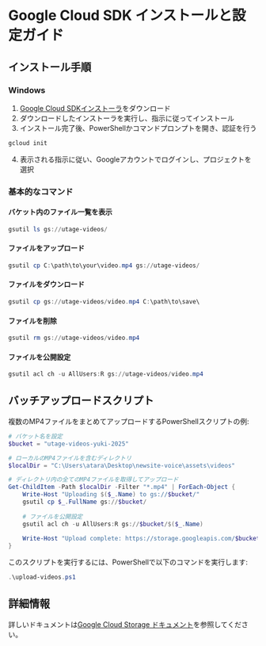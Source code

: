 # Google Cloud SDK インストールと設定ガイド

## インストール手順

### Windows

1. [Google Cloud SDKインストーラ](https://cloud.google.com/sdk/docs/install#windows)をダウンロード
2. ダウンロードしたインストーラを実行し、指示に従ってインストール
3. インストール完了後、PowerShellかコマンドプロンプトを開き、認証を行う

```powershell
gcloud init
```

4. 表示される指示に従い、Googleアカウントでログインし、プロジェクトを選択

### 基本的なコマンド

#### バケット内のファイル一覧を表示

```powershell
gsutil ls gs://utage-videos/
```

#### ファイルをアップロード

```powershell
gsutil cp C:\path\to\your\video.mp4 gs://utage-videos/
```

#### ファイルをダウンロード

```powershell
gsutil cp gs://utage-videos/video.mp4 C:\path\to\save\
```

#### ファイルを削除

```powershell
gsutil rm gs://utage-videos/video.mp4
```

#### ファイルを公開設定

```powershell
gsutil acl ch -u AllUsers:R gs://utage-videos/video.mp4
```

## バッチアップロードスクリプト

複数のMP4ファイルをまとめてアップロードするPowerShellスクリプトの例:

```powershell
# バケット名を設定
$bucket = "utage-videos-yuki-2025"

# ローカルのMP4ファイルを含むディレクトリ
$localDir = "C:\Users\atara\Desktop\newsite-voice\assets\videos"

# ディレクトリ内の全てのMP4ファイルを取得してアップロード
Get-ChildItem -Path $localDir -Filter "*.mp4" | ForEach-Object {
    Write-Host "Uploading $($_.Name) to gs://$bucket/"
    gsutil cp $_.FullName gs://$bucket/
    
    # ファイルを公開設定
    gsutil acl ch -u AllUsers:R gs://$bucket/$($_.Name)
    
    Write-Host "Upload complete: https://storage.googleapis.com/$bucket/$($_.Name)"
}
```

このスクリプトを実行するには、PowerShellで以下のコマンドを実行します:

```powershell
.\upload-videos.ps1
```

## 詳細情報

詳しいドキュメントは[Google Cloud Storage ドキュメント](https://cloud.google.com/storage/docs)を参照してください。
